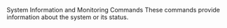 System Information and Monitoring Commands
These commands provide information about the system or its status.
